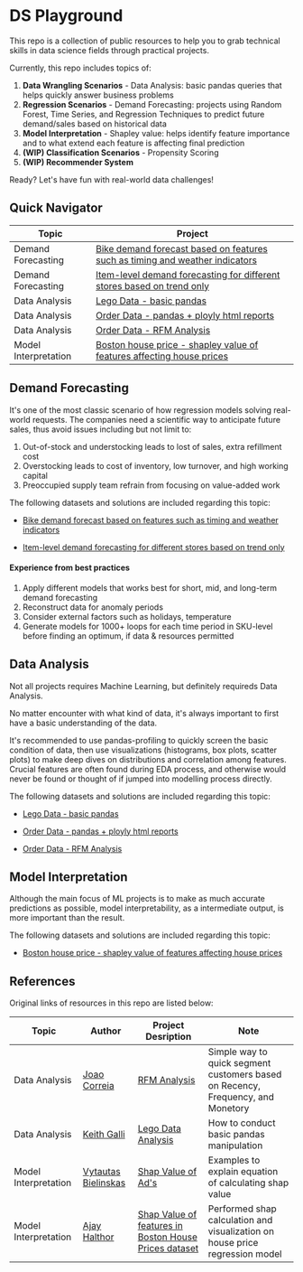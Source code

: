 # DS Playground
This repo is a collection of public resources to help you to grab technical skills in data science fields through practical projects.

Currently, this repo includes topics of:

1. **Data Wrangling Scenarios** - Data Analysis: basic pandas queries that helps quickly answer business problems
2. **Regression Scenarios** - Demand Forecasting: projects using Random Forest, Time Series, and Regression Techniques to predict future demand/sales based on historical data
3. **Model Interpretation** - Shapley value: helps identify feature importance and to what extend each feature is affecting final prediction
4. **(WIP) Classification Scenarios** - Propensity Scoring
5. **(WIP) Recommender System**

Ready? Let's have fun with real-world data challenges!

## Quick Navigator
| Topic | Project |
| --- | --- | 
| Demand Forecasting | [Bike demand forecast based on features such as timing and weather indicators](https://github.com/rayjin2022/ds_playground/tree/main/Demand%20Forecasting/bike%20demand%20forecasting) |
| Demand Forecasting | [Item-level demand forecasting for different stores based on trend only](https://github.com/rayjin2022/ds_playground/tree/main/Demand%20Forecasting/store%20item%20demand%20forecasting) |
| Data Analysis | [Lego Data - basic pandas](https://github.com/rayjin2022/ds_playground/tree/main/Data%20Analysis/lego%20analysis%20with%20pandas) |
| Data Analysis | [Order Data - pandas + ployly html reports](https://github.com/rayjin2022/ds_playground/tree/main/Data%20Analysis/sales%20analysis%20with%20plotly) |
| Data Analysis | [Order Data - RFM Analysis](https://github.com/rayjin2022/ds_playground/tree/main/Data%20Analysis/RFM%20analysis) |
| Model Interpretation | [Boston house price - shapley value of features affecting house prices](https://github.com/rayjin2022/ds_playground/tree/main/Model%20Interpretation%20-%20Shap%20Value)|

## Demand Forecasting
It's one of the most classic scenario of how regression models solving real-world requests. The companies need a scientific way to anticipate future sales, thus avoid issues including but not limit to:

1. Out-of-stock and understocking leads to lost of sales, extra refillment cost
2. Overstocking leads to cost of inventory, low turnover, and high working capital
3. Preoccupied supply team refrain from focusing on value-added work 

The following datasets and solutions are included regarding this topic:
- [Bike demand forecast based on features such as timing and weather indicators](https://github.com/rayjin2022/ds_playground/tree/main/Demand%20Forecasting/bike%20demand%20forecasting)

- [Item-level demand forecasting for different stores based on trend only](https://github.com/rayjin2022/ds_playground/tree/main/Demand%20Forecasting/store%20item%20demand%20forecasting)

#### Experience from best practices
1. Apply different models that works best for short, mid, and long-term demand forecasting 
2. Reconstruct data for anomaly periods
3. Consider external factors such as holidays, temperature
4. Generate models for 1000+ loops for each time period in SKU-level before finding an optimum, if data & resources permitted
    
## Data Analysis
Not all projects requires Machine Learning, but definitely requireds Data Analysis.

No matter encounter with what kind of data, it's always important to first have a basic understanding of the data.

It's recommended to use pandas-profiling to quickly screen the basic condition of data, then use visualizations (histograms, box plots, scatter plots) to make deep dives on distributions and correlation among features. Crucial features are often found during EDA process, and otherwise would never be found or thought of if jumped into modelling process directly.

The following datasets and solutions are included regarding this topic:
- [Lego Data - basic pandas](https://github.com/rayjin2022/ds_playground/tree/main/Data%20Analysis/lego%20analysis%20with%20pandas)

- [Order Data - pandas + ployly html reports](https://github.com/rayjin2022/ds_playground/tree/main/Data%20Analysis/sales%20analysis%20with%20plotly)

- [Order Data - RFM Analysis](https://github.com/rayjin2022/ds_playground/tree/main/Data%20Analysis/RFM%20analysis)

## Model Interpretation
Although the main focus of ML projects is to make as much accurate predictions as possible, model interpretability, as a intermediate output, is more important than the result.

The following datasets and solutions are included regarding this topic:
- [Boston house price - shapley value of features affecting house prices](https://github.com/rayjin2022/ds_playground/tree/main/Model%20Interpretation%20-%20Shap%20Value)

## References

Original links of resources in this repo are listed below:

| Topic | Author | Project Desription | Note |
| --- | --- | --- | --- |
| Data Analysis | [Joao Correia](https://github.com/joaolcorreia) | [RFM Analysis](https://github.com/joaolcorreia/RFM-analysis) | Simple way to quick segment customers based on Recency, Frequency, and Monetory 
| Data Analysis | [Keith Galli](https://github.com/KeithGalli) | [Lego Data Analysis](https://github.com/KeithGalli/lego-analysis) | How to conduct basic pandas manipulation |
| Model Interpretation | [Vytautas Bielinskas](https://www.linkedin.com/in/bielinskas/) | [Shap Value of Ad's](https://www.youtube.com/watch?v=u7Om2joZWYs) | Examples to explain equation of calculating shap value|
| Model Interpretation | [Ajay Halthor](https://github.com/ajhalthor) | [Shap Value of features in Boston House Prices dataset](https://github.com/ajhalthor/model-interpretability/blob/main/Shap%20Values.ipynb) | Performed shap calculation and visualization on house price regression model|
